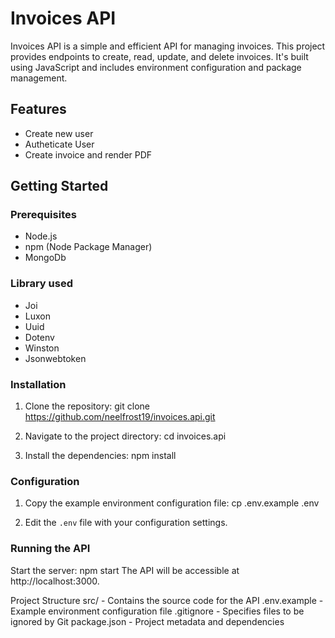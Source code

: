 # Invoices API

Invoices API is a simple and efficient API for managing invoices. This project provides endpoints to create, read, update, and delete invoices. It's built using JavaScript and includes environment configuration and package management.

## Features

- Create new user
- Autheticate User
- Create invoice and render PDF

## Getting Started

### Prerequisites

- Node.js
- npm (Node Package Manager)
- MongoDb

### Library used

- Joi
- Luxon
- Uuid
- Dotenv
- Winston
- Jsonwebtoken

### Installation

1. Clone the repository:
    git clone https://github.com/neelfrost19/invoices.api.git
   
3. Navigate to the project directory:
    cd invoices.api
   
5. Install the dependencies:
    npm install

### Configuration

1. Copy the example environment configuration file:
    cp .env.example .env
   
3. Edit the `.env` file with your configuration settings.

### Running the API

Start the server:
npm start
The API will be accessible at http://localhost:3000.

Project Structure
src/ - Contains the source code for the API
.env.example - Example environment configuration file
.gitignore - Specifies files to be ignored by Git
package.json - Project metadata and dependencies
